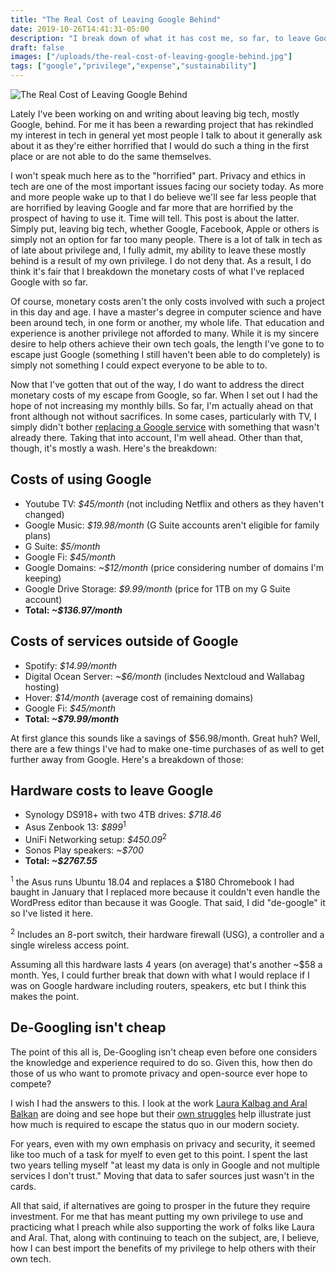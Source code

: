 ```yaml
---
title: "The Real Cost of Leaving Google Behind"
date: 2019-10-26T14:41:31-05:00
description: "I break down of what it has cost me, so far, to leave Google behind as well as some thoughts on the other costs of getting there."
draft: false
images: ["/uploads/the-real-cost-of-leaving-google-behind.jpg"]
tags: ["google","privilege","expense","sustainability"]
---
```


![The Real Cost of Leaving Google Behind](/uploads/the-real-cost-of-leaving-google-behind.jpg)

Lately I've been working on and writing about leaving big tech, mostly Google, behind. For me it has been a rewarding project that has rekindled my interest in tech in general yet most people I talk to about it generally ask about it as they're either horrified that I would do such a thing in the first place or are not able to do the same themselves.

I won't speak much here as to the "horrified" part. Privacy and ethics in tech are one of the most important issues facing our society today. As more and more people wake up to that I do believe we'll see far less people that are horrified by leaving Google and far more that are horrified by the prospect of having to use it. Time will tell. This post is about the latter. Simply put, leaving big tech, whether Google, Facebook, Apple or others is simply not an option for far too many people. There is a lot of talk in tech as of late about privilege and, I fully admit, my ability to leave these mostly behind is a result of my own privilege. I do not deny that. As a result, I do think it's fair that I breakdown the monetary costs of what I've replaced Google with so far.

Of course, monetary costs aren't the only costs involved with such a project in this day and age. I have a master's degree in computer science and have been around tech, in one form or another, my whole life. That education and experience is another privilege not afforded to many. While it is my sincere desire to help others achieve their own tech goals, the length I've gone to to escape just Google (something I still haven't been able to do completely) is simply not something I could expect everyone to be able to to.

Now that I've gotten that out of the way, I do want to address the direct monetary costs of my escape from Google, so far. When I set out I had the hope of not increasing my monthly bills. So far, I'm actually ahead on that front although not without sacrifices. In some cases, particularly with TV, I simply didn't bother [replacing a Google service](https://chriswiegman.com/2019/10/how-i-mostly-removed-google-from-my-life/ "Post: How I Mostly Removed Google From My Life") with something that wasn't already there. Taking that into account, I'm well ahead. Other than that, though, it's mostly a wash. Here's the breakdown:

## Costs of using Google

* Youtube TV: _$45/month_ (not including Netflix and others as they haven't changed)
* Google Music: _$19.98/month_ (G Suite accounts aren't eligible for family plans)
* G Suite: _$5/month_
* Google Fi: _$45/month_
* Google Domains: _~$12/month_ (price considering number of domains I'm keeping)
* Google Drive Storage: _$9.99/month_ (price for 1TB on my G Suite account)
* **Total: _~$136.97/month_**

## Costs of services outside of Google

* Spotify: _$14.99/month_
* Digital Ocean Server: _~$6/month_ (includes Nextcloud and Wallabag hosting)
* Hover: _$14/month_ (average cost of remaining domains)
* Google Fi: _$45/month_
* **Total: _~$79.99/month_**

At first glance this sounds like a savings of $56.98/month. Great huh? Well, there are a few things I've had to make one-time purchases of as well to get further away from Google. Here's a breakdown of those:

## Hardware costs to leave Google

* Synology DS918+ with two 4TB drives: _$718.46_
* Asus Zenbook 13: _$899_<sup>1</sup>
* UniFi Networking setup: _$450.09_<sup>2</sup>
* Sonos Play speakers: _~$700_
* **Total: _~$2767.55_**

<sup>1</sup> the Asus runs Ubuntu 18.04 and replaces a $180 Chromebook I had baught in January that I replaced more because it couldn't even handle the WordPress editor than because it was Google. That said, I did "de-google" it so I've listed it here.

<sup>2</sup> Includes an 8-port switch, their hardware firewall (USG), a controller and a single wireless access point.

Assuming all this hardware lasts 4 years (on average) that's another ~$58 a month. Yes, I could further break that down with what I would replace if I was on Google hardware including routers, speakers, etc but I think this makes the point.

## De-Googling isn't cheap

The point of this all is, De-Googling isn't cheap even before one considers the knowledge and experience required to do so. Given this, how then do those of us who want to promote privacy and open-source ever hope to compete?

I wish I had the answers to this. I look at the work [Laura Kalbag and Aral Balkan](https://small-tech.org/ "Small Technology Foundation") are doing and see hope but their [own struggles](https://small-tech.org/fund-us/#other-funding "funding woes for the Small Technology Foundation") help illustrate just how much is required to escape the status quo in our modern society.

For years, even with my own emphasis on privacy and security, it seemed like too much of a task for myelf to even get to this point. I spent the last two years telling myself "at least my data is only in Google and not multiple services I don't trust." Moving that data to safer sources just wasn't in the cards.

All that said, if alternatives are going to prosper in the future they require investment. For me that has meant putting my own privilege to use and practicing what I preach while also supporting the work of folks like Laura and Aral. That, along with continuing to teach on the subject, are, I believe, how I can best import the benefits of my privilege to help others with their own tech.
